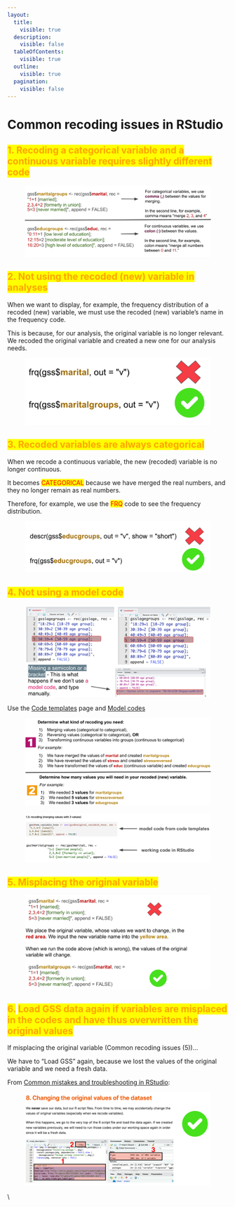 ```yaml
---
layout:
  title:
    visible: true
  description:
    visible: false
  tableOfContents:
    visible: true
  outline:
    visible: true
  pagination:
    visible: false
---
```


# Common recoding issues in RStudio

## <mark style="color:orange;">1. Recoding a categorical variable and a continuous variable requires slightly different code</mark>

<figure><img src="../../../.gitbook/assets/image (8).png" alt=""><figcaption></figcaption></figure>



## <mark style="color:orange;">2. Not using the recoded (new) variable in analyses</mark>

When we want to display, for example, the frequency distribution of a recoded (new) variable, we must use the recoded (new) variable’s name in the frequency code.

This is because, for our analysis, the original variable is no longer relevant. We recoded the original variable and created a new one for our analysis needs.

<figure><img src="../../../.gitbook/assets/image (1) (1) (1) (1).png" alt="" width="563"><figcaption></figcaption></figure>



## <mark style="color:orange;">3. Recoded variables are always categorical</mark>

When we recode a continuous variable, the new (recoded) variable is no longer continuous.

It becomes <mark style="color:red;">CATEGORICAL</mark> because we have merged the real numbers, and they no longer remain as real numbers.

Therefore, for example, we use the <mark style="color:red;">FRQ</mark> code to see the frequency distribution.

<figure><img src="../../../.gitbook/assets/image (2) (1) (1) (1).png" alt="" width="563"><figcaption></figcaption></figure>



## <mark style="color:orange;">4. Not using a model code</mark>

<figure><img src="../../../.gitbook/assets/image (43).png" alt=""><figcaption></figcaption></figure>



Use the [Code templates](https://ttezcan.gitbook.io/lect/all-lectures-and-labs/r-lab/lab-resources/code-templates) page and [Model codes](https://ttezcan.gitbook.io/lectures/all-lectures-and-labs/r-lab/lab-resources/model-codes)

<figure><img src="../../../.gitbook/assets/image (3) (1) (1).png" alt=""><figcaption></figcaption></figure>

<figure><img src="../../../.gitbook/assets/image (4) (1).png" alt=""><figcaption></figcaption></figure>



## <mark style="color:orange;">5. Misplacing the original variable</mark>

<figure><img src="../../../.gitbook/assets/image (5) (1).png" alt=""><figcaption></figcaption></figure>



## <mark style="color:orange;">6.</mark> <mark style="color:orange;">Load GSS data again if variables are misplaced in the codes and have thus overwritten the original values</mark>

If misplacing the original variable (Common recoding issues (5))…&#x20;

We have to “Load GSS” again, because we lost the values of the original variable and we need a fresh data.

From [Common mistakes and troubleshooting in RStudio](https://ttezcan.gitbook.io/lect/all-lectures-and-labs/r-lab/lab-resources/common-mistakes-and-troubleshooting-in-rstudio):

<figure><img src="../../../.gitbook/assets/image (6) (1).png" alt=""><figcaption></figcaption></figure>

\
